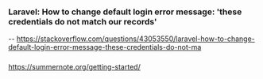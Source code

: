 ### Laravel: How to change default login error message: 'these credentials do not match our records'
-- https://stackoverflow.com/questions/43053550/laravel-how-to-change-default-login-error-message-these-credentials-do-not-ma

###
https://summernote.org/getting-started/